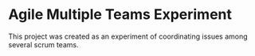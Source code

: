 # Agile Multiple Teams Experiment
This project was created as an experiment of coordinating issues among several scrum teams.

